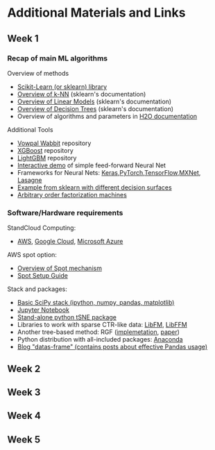 # Additional Materials and Links


## Week 1

### Recap of main ML algorithms

Overview of methods
* [Scikit-Learn (or sklearn) library](http://scikit-learn.org/)
* [Overview of k-NN](http://scikit-learn.org/stable/modules/neighbors.html) (sklearn's documentation)
* [Overview of Linear Models](http://scikit-learn.org/stable/modules/linear_model.html) (sklearn's documentation)
* [Overview of Decision Trees](http://scikit-learn.org/stable/modules/tree.html) (sklearn's documentation)
* Overview of algorithms and parameters in [H2O documentation](http://docs.h2o.ai/h2o/latest-stable/h2o-docs/data-science.html)

Additional Tools
* [Vowpal Wabbit](https://github.com/JohnLangford/vowpal_wabbit) repository
* [XGBoost](https://github.com/dmlc/xgboost) repository
* [LightGBM](https://github.com/Microsoft/LightGBM) repository
* [Interactive demo](http://playground.tensorflow.org/) of simple feed-forward Neural Net
* Frameworks for Neural Nets: [Keras](https://keras.io/),[PyTorch](http://pytorch.org/),[TensorFlow](https://www.tensorflow.org/),[MXNet](http://mxnet.io/), [Lasagne](http://lasagne.readthedocs.io/)
* [Example from sklearn with different decision surfaces](http://scikit-learn.org/stable/auto_examples/classification/plot_classifier_comparison.html)
* [Arbitrary order factorization machines](https://github.com/geffy/tffm)

### Software/Hardware requirements

StandCloud Computing:
* [AWS](https://aws.amazon.com/), [Google Cloud](https://cloud.google.com/), [Microsoft Azure](https://azure.microsoft.com/)

AWS spot option:
* [Overview of Spot mechanism](http://docs.aws.amazon.com/AWSEC2/latest/UserGuide/using-spot-instances.html)
* [Spot Setup Guide](http://www.datasciencebowl.com/aws_guide/)

Stack and packages:
* [Basic SciPy stack (ipython, numpy, pandas, matplotlib)](https://www.scipy.org/)
* [Jupyter Notebook](http://jupyter.org/)
* [Stand-alone python tSNE package](https://github.com/danielfrg/tsne)
* Libraries to work with sparse CTR-like data: [LibFM](http://www.libfm.org/), [LibFFM](https://www.csie.ntu.edu.tw/~cjlin/libffm/)
* Another tree-based method: RGF ([implemetation](https://github.com/baidu/fast_rgf), [paper](https://arxiv.org/pdf/1109.0887.pdf))
* Python distribution with all-included packages: [Anaconda](https://www.continuum.io/what-is-anaconda)
* [Blog "datas-frame" (contains posts about effective Pandas usage)](https://tomaugspurger.github.io/)


## Week 2


## Week 3


## Week 4


## Week 5
